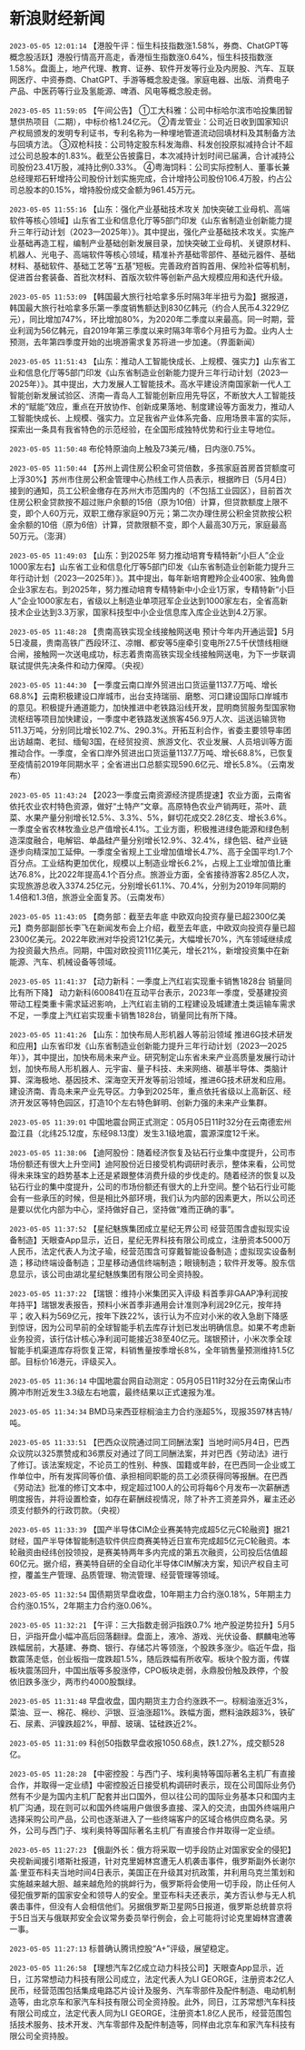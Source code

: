 # 新浪财经新闻
`2023-05-05 12:01:14` 【港股午评：恒生科技指数涨1.58%，券商、ChatGPT等概念股活跃】港股行情高开高走，香港恒生指数涨0.64%，恒生科技指数涨1.58%。盘面上，地产代理、教育、证券、软件开发等行业及内房股、汽车、互联网医疗、中资券商、ChatGPT、手游等概念股走强。家庭电器、出版、消费电子产品、中医药等行业及氢能源、啤酒、风电等概念股走弱。

`2023-05-05 11:59:05` 【午间公告】
①工大科雅：公司中标哈尔滨市哈投集团智慧供热项目（二期），中标价格1.24亿元。
②青龙管业：公司近日收到国家知识产权局颁发的发明专利证书，专利名称为一种埋地管道流动回填材料及其制备方法与回填方法。
③双枪科技：公司特定股东科发海鼎、科发创投原拟减持合计不超过公司总股本的1.83%。截至公告披露日，本次减持计划时间已届满，合计减持公司股份23.41万股，减持比例0.33%。
④粤海饲料：公司实际控制人、董事长兼总经理郑石轩增持公司股份计划实施完成，合计增持公司股份106.4万股，约占公司总股本的0.15%，增持股份成交金额为961.45万元。

`2023-05-05 11:55:16` 【山东：强化产业基础技术攻关 加快突破工业母机、高端软件等核心领域】山东省工业和信息化厅等5部门印发《山东省制造业创新能力提升三年行动计划（2023—2025年）》。其中提出，强化产业基础技术攻关。实施产业基础再造工程，编制产业基础创新发展目录，加快突破工业母机、关键原材料、机器人、光电子、高端软件等核心领域，精准补齐基础零部件、基础元器件、基础材料、基础软件、基础工艺等“五基”短板。完善政府首购首用、保险补偿等机制，促进首台套装备、首批次材料、首版次软件等创新产品大规模应用和迭代升级。

`2023-05-05 11:53:09` 【韩国最大旅行社哈拿多乐时隔3年半扭亏为盈】据报道，韩国最大旅行社哈拿多乐第一季度销售额达到830亿韩元（约合人民币4.3229亿元），同比增加747%，环比增加80%，为2020年二季度以来最高。同一时期，营业利润为56亿韩元，自2019年第三季度以来时隔3年零6个月扭亏为盈。业内人士预测，去年第四季度开始的出境游需求复苏将进一步加速。（界面新闻）

`2023-05-05 11:51:43` 【山东：推动人工智能快成长、上规模、强实力】山东省工业和信息化厅等5部门印发《山东省制造业创新能力提升三年行动计划（2023—2025年）》。其中提出，大力发展人工智能技术。高水平建设济南国家新一代人工智能创新发展试验区、济南—青岛人工智能创新应用先导区，不断放大人工智能技术的“赋能”效应，重点在开放协作、创新成果落地、制度建设等方面发力，推动人工智能快成长、上规模、强实力。立足我省产业体系完备、应用场景丰富的实际，探索出一条具有我省特色的示范经验，在全国形成独特优势和行业主导地位。

`2023-05-05 11:50:48` 布伦特原油向上触及73美元/桶，日内涨0.75%。

`2023-05-05 11:50:44` 【苏州上调住房公积金可贷倍数，多孩家庭首房首贷额度可上浮30%】苏州市住房公积金管理中心热线工作人员表示，根据昨日（5月4日）接到的通知，员工公积金缴存在苏州大市范围内的（不包括工业园区），目前首次住房公积金贷款按不超过账户余额的15倍（原为10倍）计算，但贷款额度上限不变，即个人60万元，双职工缴存家庭90万元；第二次办理住房公积金贷款按公积金余额的10倍（原为6倍）计算，贷款限额不变，即个人最高30万元，家庭最高50万元。（澎湃）

`2023-05-05 11:49:03` 【山东：到2025年 努力推动培育专精特新“小巨人”企业1000家左右】山东省工业和信息化厅等5部门印发《山东省制造业创新能力提升三年行动计划（2023—2025年）》。其中提出，每年新培育瞪羚企业400家、独角兽企业3家左右。到2025年，努力推动培育专精特新中小企业1万家，专精特新“小巨人”企业1000家左右，省级以上制造业单项冠军企业达到1000家左右，全省高新技术企业达到3.3万家，国家科技型中小企业信息库入库企业达到4.2万家。

`2023-05-05 11:48:28` 【贵南高铁实现全线接触网送电 预计今年内开通运营】5月5日凌晨，贵南高铁广西段环江、凉帽、都安等5座牵引变电所27.5千伏馈线相继合闸，接触网一次送电成功，标志着贵南高铁实现全线接触网送电，为下一步联调联试提供先决条件和动力保障。（央视）

`2023-05-05 11:44:30` 【一季度云南口岸外贸进出口货运量1137.7万吨、增长68.8%】云南积极建设口岸城市，出台支持瑞丽、磨憨、河口建设国际口岸城市的意见。积极提升通道能力，加快推进中老铁路沿线开发，昆明商贸服务型国家物流枢纽等项目加快建设，一季度中老铁路发送旅客456.9万人次、运送运输货物511.3万吨，分别同比增长102.7%、290.3%。开拓互利合作，省委主要领导率团出访越南、老挝、缅甸3国，在经贸投资、旅游文化、农业发展、人员培训等方面推动合作。一季度，全省口岸外贸进出口货运量1137.7万吨、增长68.8%，已恢复至疫情前2019年同期水平；全省进出口总额实现590.6亿元、增长5.8%。（云南发布）

`2023-05-05 11:43:24` 【2023一季度云南资源经济提质提速】农业方面，云南省依托农业农村特色资源，做好“土特产”文章。高原特色农业产销两旺，茶叶、蔬菜、水果产量分别增长12.5%、3.3%、5%，鲜切花成交2.28亿支、增长3.6%。一季度全省农林牧渔业总产值增长4.1%。工业方面，积极推进绿色能源和绿色制造深度融合，电解铝、单晶硅产量分别增长12.9%、32.4%，绿色铝、硅产业链逐步向精深加工延伸。一季度全省规上工业增加值增长4.7%、高于全国平均1.7个百分点。工业结构更加优化，规模以上制造业增长6.2%，占规上工业增加值比重达76.8%，比2022年提高4.1个百分点。旅游业方面，全省接待游客2.85亿人次，实现旅游总收入3374.25亿元，分别增长61.1%、70.4%，分别为2019年同期的1.4倍和1.3倍，旅游业全面复苏。（云南发布）

`2023-05-05 11:43:05` 【商务部：截至去年底 中欧双向投资存量已超2300亿美元】商务部副部长李飞在新闻发布会上介绍，截至去年底，中欧双向投资存量已超2300亿美元。2022年欧洲对华投资121亿美元，大幅增长70%，汽车领域继续成为投资最大热点。同期，中国对欧投资111亿美元，增长21%，新增投资集中在新能源、汽车、机械设备等领域。

`2023-05-05 11:41:37` 【动力新科：一季度上汽红岩实现重卡销售1828台 销量同比有所下降】 动力新科(600841)在互动平台表示，2023年一季度，受基建投资带动工程类重卡需求延迟影响，上汽红岩主销的工程建设及城建渣土类运输车需求不足，一季度上汽红岩实现重卡销售1828台，销量同比有所下降。

`2023-05-05 11:41:26` 【山东：加快布局人形机器人等前沿领域 推进6G技术研发和应用】山东省印发《山东省制造业创新能力提升三年行动计划（2023—2025年）》，其中提出，加快布局未来产业。研究制定山东省未来产业高质量发展行动计划，加快布局人形机器人、元宇宙、量子科技、未来网络、碳基半导体、类脑计算、深海极地、基因技术、深海空天开发等前沿领域，推进6G技术研发和应用。建设济南、青岛未来产业先导区。力争到2025年，重点依托省级以上高新区、经济开发区等特色园区，打造10个左右特色鲜明、创新力强的未来产业集群。

`2023-05-05 11:39:01` 中国地震台网正式测定：05月05日11时32分在云南德宏州盈江县（北纬25.12度，东经98.13度）发生3.1级地震，震源深度12千米。

`2023-05-05 11:38:06` 【迪阿股份：随着经济恢复及钻石行业集中度提升，公司市场份额还有很大上升空间】迪阿股份近日接受机构调研时表示，整体来看，公司觉得未来珠宝的趋势基本上还是紧跟整体消费升级的步伐走的。随着经济的恢复以及钻石行业的集中度提升，公司的市场份额还有很大的上升空间。整个钻石行业可能会有一些承压的时候，但是相比外部环境，我们认为内部的因素更大，所以公司还是要以优化内部为中心，坚持做好自己，坚持做“难而正确的事”。

`2023-05-05 11:37:52` 【星纪魅族集团成立星纪无界公司 经营范围含虚拟现实设备制造】天眼查App显示，近日，星纪无界科技有限公司成立，注册资本5000万人民币，法定代表人为沈子瑜，经营范围含可穿戴智能设备制造；虚拟现实设备制造；移动终端设备制造；卫星移动通信终端制造；眼镜制造；软件开发等。股东信息显示，该公司由湖北星纪魅族集团有限公司全资持股。

`2023-05-05 11:37:22` 【瑞银：维持小米集团买入评级 料首季非GAAP净利润按年持平】瑞银发表报告，预料小米首季非通用会计准则净利润29亿元，按年持平；收入料为569亿元，按年下跌22%，该行认为不应对小米的收入急剧下降感到惊讶，因为公司早前的全球智能手机去库存计划已发出明确信息。如果不考虑新业务投资，该行估计核心净利润可能接近38至40亿元。瑞银预计，小米次季全球智能手机渠道库存将恢复正常，料销售量按季增长8%，全年销售量预测维持1.5亿部。目标价16港元，评级买入。

`2023-05-05 11:36:14` 中国地震台网自动测定：05月05日11时32分在云南保山市腾冲市附近发生3.3级左右地震，最终结果以正式速报为准。

`2023-05-05 11:34:34` BMD马来西亚棕榈油主力合约涨超5%，现报3597林吉特/吨。

`2023-05-05 11:33:51` 【巴西众议院通过同工同酬法案】当地时间5月4日，巴西众议院以325票赞成和36票反对通过了同工同酬法案，并对巴西《劳动法》进行了修订。该法案规定，不论员工的性别、种族、国籍或年龄，在巴西同一企业或工作单位中，所有发挥同等价值、承担相同职能的员工必须获得同等报酬。在巴西《劳动法》批准的修订文本中，规定超过100人的公司将每6个月发布一次薪酬透明度报告，并将设置检查，如存在薪酬歧视情况，除了补齐工资差异外，雇主还必须支付额外的行政罚款。（央视）

`2023-05-05 11:33:39` 【国产半导体CIM企业赛美特完成超5亿元C轮融资】据21财经，国产半导体智能制造软件供应商赛美特近日宣布完成超5亿元C轮融资。本轮融资由经纬创投领投，是赛美特两年多内完成的第五次融资，公司投后估值超60亿元。据介绍，赛美特自研的全自动化半导体CIM解决方案，知识产权自主可控，覆盖生产管理、品质管理、物流管理、经营管理等领域。

`2023-05-05 11:32:54` 国债期货早盘收盘，10年期主力合约涨0.18%，5年期主力合约涨0.15%，2年期主力合约涨0.06%。

`2023-05-05 11:32:21` 【午评：三大指数走弱沪指跌0.7% 地产股逆势拉升】5月5日，沪指开盘小幅冲高后回落翻绿。盘面上，液冷、游戏、光伏设备、麒麟电池等跌幅居前，大基建、券商、银行、存储芯片等领涨，个股跌多涨少。临近午盘，指数震荡走低，创业板指一度跌超1.5%，随后跌幅有所收窄。板块个股方面，传媒板块震荡回升，中国出版等多股涨停，CPO板块走弱，永鼎股份触及跌停，个股依旧跌多涨少，两市约4000股飘绿。

`2023-05-05 11:31:48` 早盘收盘，国内期货主力合约涨跌不一。棕榈油涨近3%，菜油、豆一、棉花、棉纱、沪银、豆油涨超1%。跌幅方面，燃料油跌超3%，铁矿石、尿素、沪镍跌超2%，甲醇、玻璃、锰硅跌近2%。

`2023-05-05 11:31:09` 科创50指数早盘收报1050.68点，跌1.27%，成交额528亿。

`2023-05-05 11:28:28` 【中密控股：与西门子、埃利奥特等国际著名主机厂有直接合作，并取得一定业绩】中密控股近日接受机构调研时表示，现在公司国际业务仍然有不少是为国内主机厂配套并出口国外，但以往公司的国际业务基本只和国内主机厂沟通，现在则可以和国外终端用户做很多直接、深入的交流，由国外终端用户选择采购公司产品，公司也逐渐进入了一些终端客户的区域合格供应商名录。另外，公司与西门子、埃利奥特等国际著名主机厂有直接合作并取得一定业绩。

`2023-05-05 11:27:23` 【俄副外长：俄方将采取一切手段防止对国家安全的侵犯】央视新闻援引塔斯社报道，针对克里姆林宫遭无人机袭击事件，俄罗斯副外长谢尔盖·里亚布科夫当地时间4日表示，美国正在升级其对抗政策，并利用乌克兰策划和实施越来越大胆、越来越危险的挑衅行为，俄罗斯将会使用一切手段，防止任何人侵犯俄罗斯的国家安全和领导人的安全。里亚布科夫还表示，美方否认参与无人机袭击事件，但没有人会相信他们。另据俄罗斯卫星网5日报道，俄罗斯总统普京将于5日当天与俄联邦安全会议常务委员举行例会，会上可能将讨论克里姆林宫遭袭一事。

`2023-05-05 11:27:13` 标普确认腾讯控股“A+”评级，展望稳定。

`2023-05-05 11:26:58` 【理想汽车2亿成立动力科技公司】天眼查App显示，近日，江苏常想动力科技有限公司成立，法定代表人为LI GEORGE，注册资本2亿人民币，经营范围包括集成电路芯片设计及服务、汽车零部件及配件制造、电动机制造等，由北京车和家汽车科技有限公司全资持股。此外，同日，江苏常想汽车科技有限公司成立，法定代表人同为LI GEORGE，注册资本1.8亿人民币，经营范围包括技术服务、技术开发、汽车零部件及配件制造等，同样由北京车和家汽车科技有限公司全资持股。

